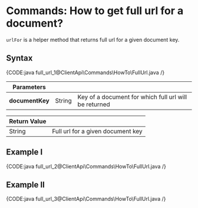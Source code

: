 # Commands: How to get full url for a document?

`urlFor` is a helper method that returns full url for a given document key.

## Syntax

{CODE:java full_url_1@ClientApi\Commands\HowTo\FullUrl.java /}

| Parameters | | |
| ------------- | ------------- | ----- |
| **documentKey** | String | Key of a document for which full url will be returned |

| Return Value | |
| ------------- | ----- |
| String | Full url for a given document key |

## Example I

{CODE:java full_url_2@ClientApi\Commands\HowTo\FullUrl.java /}

## Example II

{CODE:java full_url_3@ClientApi\Commands\HowTo\FullUrl.java /}
